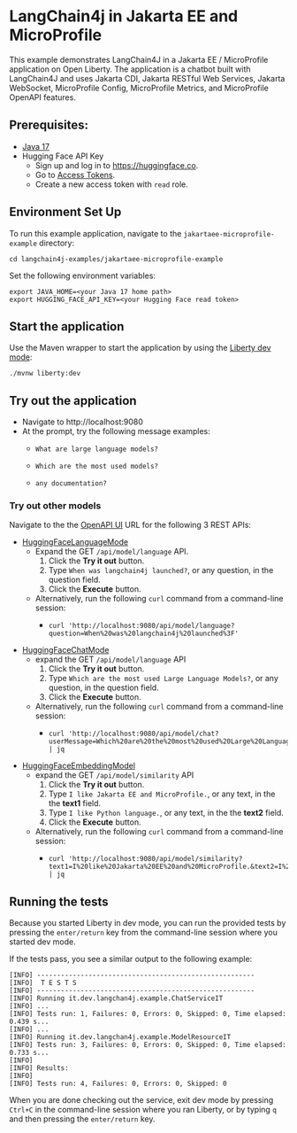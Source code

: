 # LangChain4j in Jakarta EE and MicroProfile
This example demonstrates LangChain4J in a Jakarta EE / MicroProfile application on Open Liberty. The application is a chatbot built with LangChain4J and uses Jakarta CDI, Jakarta RESTful Web Services, Jakarta WebSocket, MicroProfile Config, MicroProfile Metrics, and MicroProfile OpenAPI features.

## Prerequisites:

- [Java 17](https://developer.ibm.com/languages/java/semeru-runtimes/downloads)
- Hugging Face API Key
  - Sign up and log in to https://huggingface.co.
  - Go to [Access Tokens](https://huggingface.co/settings/tokens). 
  - Create a new access token with `read` role.
  

## Environment Set Up

To run this example application, navigate  to the `jakartaee-microprofile-example` directory:

```
cd langchain4j-examples/jakartaee-microprofile-example
```

Set the following environment variables:

```
export JAVA_HOME=<your Java 17 home path>
export HUGGING_FACE_API_KEY=<your Hugging Face read token>
```

## Start the application

Use the Maven wrapper to start the application by using the [Liberty dev mode](https://openliberty.io/docs/latest/development-mode.html):

```
./mvnw liberty:dev
```

## Try out the application

- Navigate to http://localhost:9080
- At the prompt, try the following message examples:
  - ```
    What are large language models?
    ```
  - ```
    Which are the most used models?
    ```
  - ```
    any documentation?
    ```


### Try out other models

Navigate to the the [OpenAPI UI](http://localhost:9080/openapi/ui) URL for the following 3 REST APIs:

- [HuggingFaceLanguageMode](https://github.com/langchain4j/langchain4j/blob/main/langchain4j-hugging-face/src/main/java/dev/langchain4j/model/huggingface/HuggingFaceLanguageModel.java)
  - Expand the GET `/api/model/language` API.
    1. Click the **Try it out** button.
    2. Type `When was langchain4j launched?`, or any question, in the question field.
    3. Click the **Execute** button.
  - Alternatively, run the following `curl` command from a command-line session:
    - ```
      curl 'http://localhost:9080/api/model/language?question=When%20was%20langchain4j%20launched%3F'
      ```
- [HuggingFaceChatMode](https://github.com/langchain4j/langchain4j/blob/main/langchain4j-hugging-face/src/main/java/dev/langchain4j/model/huggingface/HuggingFaceChatModel.java)
  - expand the GET `/api/model/language` API
    1. Click the **Try it out** button.
    2. Type `Which are the most used Large Language Models?`, or any question, in the question field.
    3. Click the **Execute** button.
  - Alternatively, run the following `curl` command from a command-line session:
    - ```
      curl 'http://localhost:9080/api/model/chat?userMessage=Which%20are%20the%20most%20used%20Large%20Language%20models%3F' | jq
      ```
- [HuggingFaceEmbeddingModel](https://github.com/langchain4j/langchain4j/blob/main/langchain4j-hugging-face/src/main/java/dev/langchain4j/model/huggingface/HuggingFaceEmbeddingModel.java)
  - expand the GET `/api/model/similarity` API
    1. Click the **Try it out** button.
    2. Type `I like Jakarta EE and MicroProfile.`, or any text, in the the **text1** field.
    3. Type `I like Python language.`, or any text, in the the **text2** field. 
    3. Click the **Execute** button.
  - Alternatively, run the following `curl` command from a command-line session:
    - ```
      curl 'http://localhost:9080/api/model/similarity?text1=I%20like%20Jakarta%20EE%20and%20MicroProfile.&text2=I%20like%20Python%20language.' | jq
      ```


## Running the tests

Because you started Liberty in dev mode, you can run the provided tests by pressing the `enter/return` key from the command-line session where you started dev mode.

If the tests pass, you see a similar output to the following example:

```
[INFO] -------------------------------------------------------
[INFO]  T E S T S
[INFO] -------------------------------------------------------
[INFO] Running it.dev.langchan4j.example.ChatServiceIT
[INFO] ...
[INFO] Tests run: 1, Failures: 0, Errors: 0, Skipped: 0, Time elapsed: 0.439 s...
[INFO] ...
[INFO] Running it.dev.langchan4j.example.ModelResourceIT
[INFO] Tests run: 3, Failures: 0, Errors: 0, Skipped: 0, Time elapsed: 0.733 s...
[INFO] 
[INFO] Results:
[INFO] 
[INFO] Tests run: 4, Failures: 0, Errors: 0, Skipped: 0
```

When you are done checking out the service, exit dev mode by pressing `Ctrl+C` in the command-line session where you ran Liberty, or by typing `q` and then pressing the `enter/return` key.
